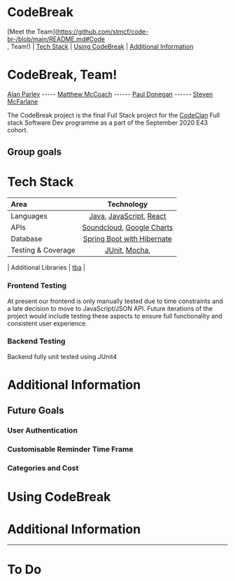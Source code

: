 # CodeBreak
[Meet the Team](https://github.com/stmcf/code-br-/blob/main/README.md#Code<br>, Team!) | [Tech Stack](https://github.com/stmcf/code-br-/blob/main/README.md#tech-stack) | [Using CodeBreak](https://github.com/stmcf/code-br-/blob/main/README.md#using-code<br>) | [Additional Information](https://github.com/stmcf/code-br-/blob/main/README.md#additional-information)




# CodeBreak, Team!

[Alan Parley](https://github.com/AlanParley) ----- [Matthew McCoach](https://github.com/mjmccoach) ------ [Paul Donegan](https://github.com/fatpav) ------ [Steven McFarlane](https://github.com/stmcf)

The CodeBreak project is the final Full Stack project for the [CodeClan](https://codeclan.com) Full stack Software Dev programme as a part of the September 2020 E43 cohort. 

## Group goals



# Tech Stack

|      Area      | Technology  |
| :------------- | :----------: | 
|  Languages | [Java](https://www.java.com/en/), [JavaScript](https://www.javascript.com/),  [React](https://reactjs.org/)  |
|  APIs | [Soundcloud](https://connect.soundcloud.com), [Google Charts](https://developers.google.com/chart)  |
|  Database | [Spring Boot with Hibernate](https://www..org/) |
|  Testing & Coverage | [JUnit](), [Mocha](), []()   |  

|  Additional Libraries   | [tba]() | 



### Frontend Testing

At present our frontend is only manually tested due to time constraints and a late decision to move to JavaScript/JSON API. Future iterations of the project would include testing these aspects to ensure full functionality and consistent user experience.

### Backend Testing

Backend fully unit tested using JUnit4


# Additional Information

## Future Goals

### User Authentication


### Customisable Reminder Time Frame



### Categories and Cost

# Using CodeBreak


# Additional Information

---

# To Do 